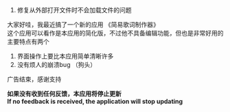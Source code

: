 ﻿1. 修复从外部打开文件时不会加载文件的问题
   
大家好哇，我最近搞了一个新的应用 《简易歌词制作器》      
这个应用可以看作是本应用的简化版，不过他不具备编辑功能，但也是非常好用的    
主要特点有两个     

1. 界面操作上要比本应用简单清晰许多
2. 没有烦人的崩溃bug （狗头）     
    
广告结束，感谢支持      
     
**如果没有收到任何反馈，本应用将停止更新   
If no feedback is received, the application will stop updating**